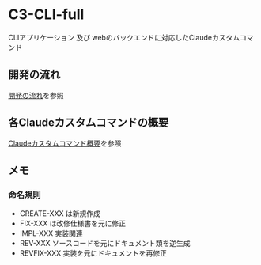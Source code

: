 # C3-CLI-full
CLIアプリケーション 及び webのバックエンドに対応したClaudeカスタムコマンド

## 開発の流れ
[開発の流れ](documentation/dev-flow.md)を参照

## 各Claudeカスタムコマンドの概要
[Claudeカスタムコマンド概要](documentation/commands.md)を参照

## メモ
### 命名規則
- CREATE-XXX は新規作成
- FIX-XXX は改修仕様書を元に修正
- IMPL-XXX 実装関連
- REV-XXX ソースコードを元にドキュメント類を逆生成
- REVFIX-XXX 実装を元にドキュメントを再修正
